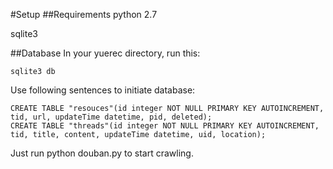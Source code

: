 #Setup
##Requirements
python 2.7

sqlite3

##Database
In your yuerec directory, run this:
```
sqlite3 db
```

Use following sentences to initiate database:
```
CREATE TABLE "resouces"(id integer NOT NULL PRIMARY KEY AUTOINCREMENT, tid, url, updateTime datetime, pid, deleted);
CREATE TABLE "threads"(id integer NOT NULL PRIMARY KEY AUTOINCREMENT, tid, title, content, updateTime datetime, uid, location);
```

Just run python douban.py to start crawling.
